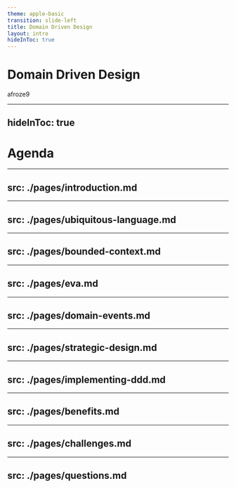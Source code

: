 ```yaml
---
theme: apple-basic
transition: slide-left
title: Domain Driven Design
layout: intro
hideInToc: true
---
```


# Domain Driven Design

<div class="abs-br m-6">
  <span class="font-700">
    afroze9
  </span>
  <a href="https://github.com/afroze9" target="_blank" alt="GitHub"
    class="text-xl slidev-icon-btn opacity-50 !border-none !hover:text-white">
    <carbon-logo-github />
  </a>
</div>

---
hideInToc: true
---

# Agenda
<Toc />

---
src: ./pages/introduction.md
---

---
src: ./pages/ubiquitous-language.md
---

---
src: ./pages/bounded-context.md
---

---
src: ./pages/eva.md
---

---
src: ./pages/domain-events.md
---

---
src: ./pages/strategic-design.md
---

---
src: ./pages/implementing-ddd.md
---

---
src: ./pages/benefits.md
---

---
src: ./pages/challenges.md
---

---
src: ./pages/questions.md
---
